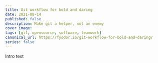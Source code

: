 ```yaml
---
title: Git workflow for bold and daring
date: 2021-08-14
published: false
description: Make git a helper, not an enemy
cover_image:
tags: [git, opensource, software, teamwork]
canonical_url: https://fyodor.io/git-workflow-for-bold-and-daring/
series: false
---
```


Intro text